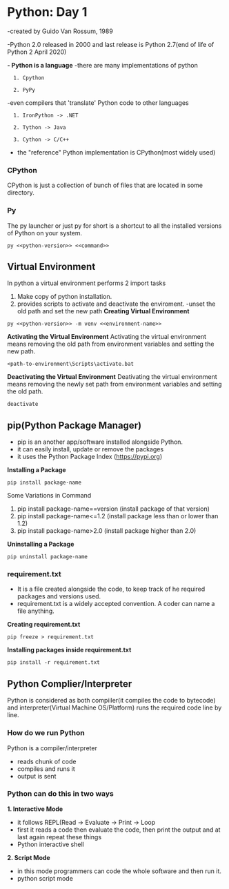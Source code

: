 # Python: Day 1
-created by Guido Van Rossum, 1989

-Python 2.0 released in 2000 and last release is Python 2.7(end of life of Python 2 April 2020)

**- Python is a language**
  -there are many implementations of python
  
      1. Cpython
      
      2. PyPy
      
  -even compilers that 'translate' Python code to other languages
  
      1. IronPython -> .NET
      
      2. Tython -> Java
      
      3. Cython -> C/C++
      
  - the "reference" Python implementation is CPython(most widely used)


### CPython
CPython is just a collection of bunch of files that are located in some directory.

### Py
The py launcher or just py for short is a shortcut to all the installed versions of Python on your system.
```
py <<python-version>> <<command>>
```

## Virtual Environment
In python a virtual environment performs 2 import tasks
1. Make copy of python installation.
2. provides scripts to activate and deactivate the enviroment.
    -unset the old path and set the new path
**Creating Virtual Environment**
```
py <<python-version>> -m venv <<environment-name>>
```

**Activating the Virtual Environment**
Activating the virtual environment means removing the old path from environment variables and setting the new path.
```
<path-to-environment\Scripts\activate.bat
```
**Deactivating the Virtual Environment**
Deativating the virtual environment means removing the newly set path from environment variables and setting the old path.
```
deactivate
```

## pip(Python Package Manager)
- pip is an another app/software installed alongside Python.
- it can easily install, update or remove the packages
- it uses the Python Package Index (https://pypi.org)

**Installing a Package**
```
pip install package-name
```
Some Variations in Command
1. pip install package-name==version (install package of that version)
2. pip install package-name<=1.2 (install package less than or lower than 1.2)
3. pip install package-name>2.0 (install package higher than 2.0)

**Uninstalling a Package**
```
pip uninstall package-name
```
### requirement.txt
- It is a file created alongside the code, to keep track of he required packages and versions used.
- requirement.txt is a widely accepted convention. A coder can name a file anything.

**Creating requirement.txt**
```
pip freeze > requirement.txt
```

**Installing packages inside requirement.txt**
```
pip install -r requirement.txt
```

## Python Complier/Interpreter
Python is considered as both compiiler(it compiles the code to bytecode) and interpreter(Virtual Machine OS/Platform) runs the required code line by line.

### How do we run Python
Python is a compiler/interpreter
  - reads chunk of code
  - compiles and runs it
  - output is sent

### Python can do this in two ways
**1. Interactive Mode**
  - it follows REPL(Read -> Evaluate -> Print -> Loop
  - first it reads a code then evaluate the code, then print the output and at last again repeat these things
  -  Python interactive shell

**2. Script Mode**
  - in this mode programmers can code the whole software and then run it.
  - python script mode
